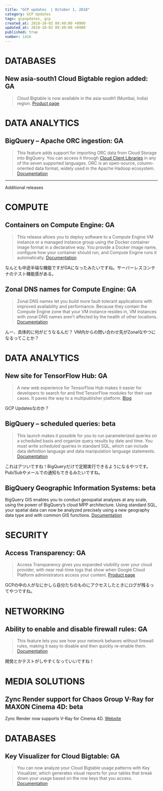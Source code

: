 ```yaml
---
title: "GCP updates  | October 1, 2018"
category: GCP Updates
tags: gcpupdates, gcp
created_at: 2018-10-03 09:49:00 +0900
updated_at: 2018-10-03 09:49:00 +0900
published: true
number: 1416
---
```


# DATABASES

## New asia-south1 Cloud Bigtable region added: GA
> Cloud Bigtable is now available in the asia-south1 (Mumbai, India) region. [Product page](https://cloud.google.com/bigtable/)

# DATA ANALYTICS

## BigQuery – Apache ORC ingestion: GA
> This feature adds support for importing ORC data from Cloud Storage into BigQuery. You can access it through [Cloud Client Libraries](https://cloud.google.com/apis/docs/cloud-client-libraries) in any of the seven supported languages. ORC is an open-source, column-oriented data format, widely used in the Apache Hadoop ecosystem. [Documentation](https://cloud.google.com/bigquery/docs/loading-data-cloud-storage-orc)
 
---

Additional releases

# COMPUTE
## Containers on Compute Engine: GA
> This release allows you to deploy software to a Compute Engine VM instance or a managed instance group using the Docker container image format in a declarative way. You provide a Docker image name, configure how your container should run, and Compute Engine runs it automatically. [Documentation](https://cloud.google.com/compute/docs/containers/deploying-containers)

なんとも中途半端な機能ですがGAになったみたいですね。サーバーレスコンテナのテスト機能感がある。

## Zonal DNS names for Compute Engine: GA
> Zonal DNS names let you build more fault-tolerant applications with improved availability and performance. Because they contain the Compute Engine zone that your VM instance resides in, VM instances with zonal DNS names aren’t affected by the health of other locations. [Documentation](https://cloud.google.com/compute/docs/internal-dns#zonal-dns)

んー、具体的に何がどうなるんだ？
VM内からの問い合わせ先がZonalなやつになるってことか？

# DATA ANALYTICS

## New site for TensorFlow Hub: GA
> A new web experience for TensorFlow Hub makes it easier for developers to search for and find TensorFlow modules for their use cases. It paves the way to a multipublisher platform. [Blog](https://medium.com/tensorflow/a-new-tensorflow-hub-web-experience-c804496e99f3)

GCP Updatesなのか？

## BigQuery – scheduled queries: beta
> This launch makes it possible for you to run parameterized queries on a scheduled basis and organize query results by date and time. You must write scheduled queries in standard SQL, which can include data definition language and data manipulation language statements. [Documentation](https://cloud.google.com/bigquery/docs/scheduling-queries)

これはアツいですね！BigQueryだけで定期実行できるようになるやつです。
Pub/Subやメールでの通知もできるみたいですね。

## BigQuery Geographic Information Systems: beta
BigQuery GIS enables you to conduct geospatial analyses at any scale, using the power of BigQuery’s cloud MPP architecture. Using standard SQL, your spatial data can now be analyzed precisely using a new geography data type and with common GIS functions. [Documentation](https://cloud.google.com/bigquery/docs/gis-intro)

# SECURITY

## Access Transparency: GA
> Access Transparency gives you expanded visibility over your cloud provider, with near real-time logs that show when Google Cloud Platform administrators access your content. [Product page](https://cloud.google.com/access-transparency/)

GCPの中の人がなにかしら自分たちのものにアクセスしたときにログが残るってやつですね。

# NETWORKING

## Ability to enable and disable firewall rules: GA
> This feature lets you see how your network behaves without firewall rules, making it easy to disable and then quickly re-enable them. [Documentation](https://cloud.google.com/vpc/docs/firewalls)

開発とかテストがしやすくなっていいですね！

# MEDIA SOLUTIONS
## Zync Render support for Chaos Group V-Ray for MAXON Cinema 4D: beta
Zync Render now supports V-Ray for Cinema 4D. [Website](https://www.maxon.net/en/products/cinema-4d/overview/)

# DATABASES
## Key Visualizer for Cloud Bigtable: GA

> You can now analyze your Cloud Bigtable usage patterns with Key Visualizer, which generates visual reports for your tables that break down your usage based on the row keys that you access. [Documentation](https://cloud.google.com/bigtable/docs/keyvis-overview)
